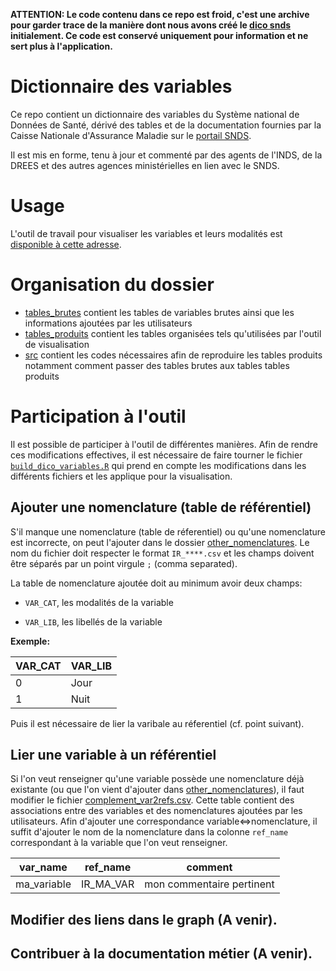 **ATTENTION: Le code contenu dans ce repo est froid, c'est une archive pour garder trace de la manière dont nous avons créé le [dico snds](https://github.com/indsante/dico-snds) initialement. Ce code est conservé uniquement pour information et ne sert plus à l'application.**

# Dictionnaire des variables

Ce repo contient un dictionnaire des variables du Système national de Données de Santé, dérivé des tables et de la documentation fournies par la Caisse Nationale d'Assurance Maladie sur le [portail SNDS](https://www.snds.gouv.fr/SNDS/).

Il est mis en forme, tenu à jour et commenté par des agents de l'INDS, de la DREES et des autres agences ministérielles en lien avec le SNDS.

# Usage

L'outil de travail pour visualiser les variables et leurs modalités est [disponible à cette adresse](https://drees.shinyapps.io/dico-snds/).

# Organisation du dossier

- [tables_brutes](tables_brutes) contient les tables de variables brutes ainsi que les informations ajoutées par les utilisateurs
- [tables_produits](tables_produits) contient les tables organisées tels qu'utilisées par l'outil de visualisation
- [src](src) contient les codes nécessaires afin de reproduire les tables produits notamment comment passer des tables brutes aux tables tables produits

# Participation à l'outil

Il est possible de participer à l'outil de différentes manières. Afin de rendre ces modifications effectives, il est nécessaire de faire tourner le fichier [`build_dico_variables.R`](src/build_dico_variables.R) qui prend en compte les modifications dans les différents fichiers et les applique pour la visualisation.

## Ajouter une nomenclature (table de référentiel)

S'il manque une nomenclature (table de réferentiel) ou qu'une nomenclature est incorrecte, on peut l'ajouter dans le dossier [other_nomenclatures](tables_brutes/other_nomenclatures/). Le nom du fichier doit respecter le format `IR_****.csv` et les champs doivent être séparés par un point virgule `;` (comma separated).

La table de nomenclature ajoutée doit au minimum avoir deux champs:

+ `VAR_CAT`, les modalités de la variable

+ `VAR_LIB`, les libellés de la variable

**Exemple:**

|VAR_CAT|VAR_LIB|
|-------|-------|
|0      | Jour  |
|1      | Nuit  |

Puis il est nécessaire de lier la varibale au réferentiel (cf. point suivant).

## Lier une variable à un référentiel
Si l'on veut renseigner qu'une variable possède une nomenclature déjà existante (ou que l'on vient d'ajouter dans [other_nomenclatures](tables_brutes/other_nomenclatures/)), il faut modifier le fichier [complement_var2refs.csv](tables_brutes/complement_var2ref.csv). Cette table contient des associations entre des variables et des nomenclatures ajoutées par les utilisateurs. Afin d'ajouter une correspondance variable<=>nomenclature, il suffit d'ajouter le nom de la nomenclature dans la colonne `ref_name` correspondant à la variable que l'on veut renseigner.

|var_name|ref_name|comment|
|-------|-------|-------|
|ma_variable      |  IR_MA_VAR|mon commentaire pertinent|

## Modifier des liens dans le graph (A venir).

## Contribuer à la documentation métier (A venir).
